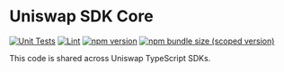 # Uniswap SDK Core

[![Unit Tests](https://github.com/Uniswap/uniswap-sdk-core/workflows/Unit%20Tests/badge.svg)](https://github.com/Uniswap/uniswap-sdk-core/actions?query=workflow%3A%22Unit+Tests%22)
[![Lint](https://github.com/Uniswap/uniswap-sdk-core/workflows/Lint/badge.svg)](https://github.com/Uniswap/uniswap-sdk-core/actions?query=workflow%3ALint)
[![npm version](https://img.shields.io/npm/v/@repo/sdk-core/latest.svg)](https://www.npmjs.com/package/@repo/sdk-core/v/latest)
[![npm bundle size (scoped version)](https://img.shields.io/bundlephobia/minzip/@repo/sdk-core/latest.svg)](https://bundlephobia.com/result?p=@repo/sdk-core@latest)

This code is shared across Uniswap TypeScript SDKs.

